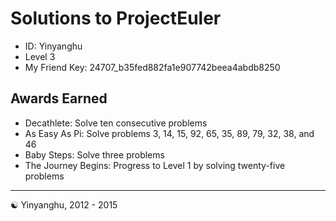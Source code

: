 Solutions to ProjectEuler
=== 

* ID: Yinyanghu
* Level 3
* My Friend Key: 24707_b35fed882fa1e907742beea4abdb8250


Awards Earned
---
* Decathlete: Solve ten consecutive problems
* As Easy As Pi: Solve problems 3, 14, 15, 92, 65, 35, 89, 79, 32, 38, and 46
* Baby Steps: Solve three problems
* The Journey Begins: Progress to Level 1 by solving twenty-five problems

---
☯ Yinyanghu, 2012 - 2015

